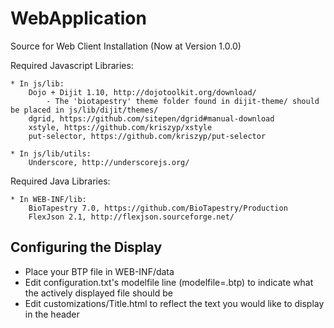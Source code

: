 WebApplication
==============

Source for Web Client Installation (Now at Version 1.0.0)

Required Javascript Libraries:

	* In js/lib: 
		Dojo + Dijit 1.10, http://dojotoolkit.org/download/
			- The 'biotapestry' theme folder found in dijit-theme/ should be placed in js/lib/dijit/themes/
		dgrid, https://github.com/sitepen/dgrid#manual-download
		xstyle, https://github.com/kriszyp/xstyle
		put-selector, https://github.com/kriszyp/put-selector
		
	* In js/lib/utils:
		Underscore, http://underscorejs.org/
		
Required Java Libraries:
		
	* In WEB-INF/lib:
		BioTapestry 7.0, https://github.com/BioTapestry/Production
		FlexJson 2.1, http://flexjson.sourceforge.net/
		

Configuring the Display
-----------------------

- Place your BTP file in WEB-INF/data
- Edit configuration.txt's modelfile line (modelfile=<Filename>.btp) to indicate what the actively displayed file should be
- Edit customizations/Title.html to reflect the text you would like to display in the header

